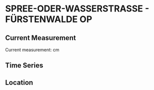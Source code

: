 # SPREE-ODER-WASSERSTRASSE - FÜRSTENWALDE OP

## Current Measurement

Current measurement: <Value topic="rivers/pegel-online/SOW/FÜRSTENWALDE_OP/measurementValue"/> cm

## Time Series

<TimeSeries topic="rivers/pegel-online/SOW/FÜRSTENWALDE_OP/measurementValue" period="week" />

## Location

<WorldMap>
  <Marker lat="52.354259817563545" lon="14.066528485661557" labelTopic="rivers/pegel-online/SOW/FÜRSTENWALDE_OP" />
</WorldMap>

